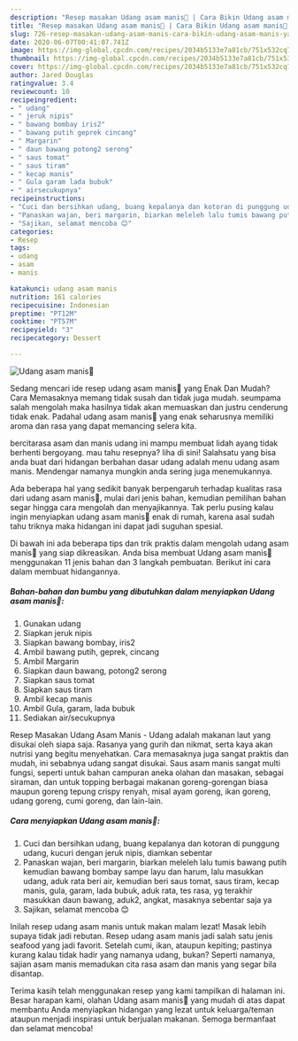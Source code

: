 ```yaml
---
description: "Resep masakan Udang asam manis🦐 | Cara Bikin Udang asam manis🦐 Yang Lezat"
title: "Resep masakan Udang asam manis🦐 | Cara Bikin Udang asam manis🦐 Yang Lezat"
slug: 726-resep-masakan-udang-asam-manis-cara-bikin-udang-asam-manis-yang-lezat
date: 2020-06-07T00:41:07.741Z
image: https://img-global.cpcdn.com/recipes/2034b5133e7a81cb/751x532cq70/udang-asam-manis🦐-foto-resep-utama.jpg
thumbnail: https://img-global.cpcdn.com/recipes/2034b5133e7a81cb/751x532cq70/udang-asam-manis🦐-foto-resep-utama.jpg
cover: https://img-global.cpcdn.com/recipes/2034b5133e7a81cb/751x532cq70/udang-asam-manis🦐-foto-resep-utama.jpg
author: Jared Douglas
ratingvalue: 3.4
reviewcount: 10
recipeingredient:
- " udang"
- " jeruk nipis"
- " bawang bombay iris2"
- " bawang putih geprek cincang"
- " Margarin"
- " daun bawang potong2 serong"
- " saus tomat"
- " saus tiram"
- " kecap manis"
- " Gula garam lada bubuk"
- " airsecukupnya"
recipeinstructions:
- "Cuci dan bersihkan udang, buang kepalanya dan kotoran di punggung udang, kucuri dengan jeruk nipis, diamkan sebentar"
- "Panaskan wajan, beri margarin, biarkan meleleh lalu tumis bawang putih kemudian bawang bombay sampe layu dan harum, lalu masukkan udang, aduk rata beri air, kemudian beri saus tomat, saus tiram, kecap manis, gula, garam, lada bubuk, aduk rata, tes rasa, yg terakhir masukkan daun bawang, aduk2, angkat, masaknya sebentar saja ya"
- "Sajikan, selamat mencoba 😊"
categories:
- Resep
tags:
- udang
- asam
- manis

katakunci: udang asam manis 
nutrition: 161 calories
recipecuisine: Indonesian
preptime: "PT12M"
cooktime: "PT57M"
recipeyield: "3"
recipecategory: Dessert

---
```



![Udang asam manis🦐](https://img-global.cpcdn.com/recipes/2034b5133e7a81cb/751x532cq70/udang-asam-manis🦐-foto-resep-utama.jpg)

Sedang mencari ide resep udang asam manis🦐 yang Enak Dan Mudah? Cara Memasaknya memang tidak susah dan tidak juga mudah. seumpama salah mengolah maka hasilnya tidak akan memuaskan dan justru cenderung tidak enak. Padahal udang asam manis🦐 yang enak seharusnya memiliki aroma dan rasa yang dapat memancing selera kita.

bercitarasa asam dan manis udang ini mampu membuat lidah ayang tidak berhenti bergoyang. mau tahu resepnya? liha di sini! Salahsatu yang bisa anda buat dari hidangan berbahan dasar udang adalah menu udang asam manis. Mendengar namanya mungkin anda sering juga menemukannya.

Ada beberapa hal yang sedikit banyak berpengaruh terhadap kualitas rasa dari udang asam manis🦐, mulai dari jenis bahan, kemudian pemilihan bahan segar hingga cara mengolah dan menyajikannya. Tak perlu pusing kalau ingin menyiapkan udang asam manis🦐 enak di rumah, karena asal sudah tahu triknya maka hidangan ini dapat jadi suguhan spesial.


Di bawah ini ada beberapa tips dan trik praktis dalam mengolah udang asam manis🦐 yang siap dikreasikan. Anda bisa membuat Udang asam manis🦐 menggunakan 11 jenis bahan dan 3 langkah pembuatan. Berikut ini cara dalam membuat hidangannya.

<!--inarticleads1-->

##### Bahan-bahan dan bumbu yang dibutuhkan dalam menyiapkan Udang asam manis🦐:

1. Gunakan  udang
1. Siapkan  jeruk nipis
1. Siapkan  bawang bombay, iris2
1. Ambil  bawang putih, geprek, cincang
1. Ambil  Margarin
1. Siapkan  daun bawang, potong2 serong
1. Siapkan  saus tomat
1. Siapkan  saus tiram
1. Ambil  kecap manis
1. Ambil  Gula, garam, lada bubuk
1. Sediakan  air/secukupnya


Resep Masakan Udang Asam Manis - Udang adalah makanan laut yang disukai oleh siapa saja. Rasanya yang gurih dan nikmat, serta kaya akan nutrisi yang begitu menyehatkan. Cara memasaknya juga sangat praktis dan mudah, ini sebabnya udang sangat disukai. Saus asam manis sangat multi fungsi, seperti untuk bahan campuran aneka olahan dan masakan, sebagai siraman, dan untuk topping berbagai makanan goreng-gorengan biasa maupun goreng tepung crispy renyah, misal ayam goreng, ikan goreng, udang goreng, cumi goreng, dan lain-lain. 

<!--inarticleads2-->

##### Cara menyiapkan Udang asam manis🦐:

1. Cuci dan bersihkan udang, buang kepalanya dan kotoran di punggung udang, kucuri dengan jeruk nipis, diamkan sebentar
1. Panaskan wajan, beri margarin, biarkan meleleh lalu tumis bawang putih kemudian bawang bombay sampe layu dan harum, lalu masukkan udang, aduk rata beri air, kemudian beri saus tomat, saus tiram, kecap manis, gula, garam, lada bubuk, aduk rata, tes rasa, yg terakhir masukkan daun bawang, aduk2, angkat, masaknya sebentar saja ya
1. Sajikan, selamat mencoba 😊


Inilah resep udang asam manis untuk makan malam lezat! Masak lebih supaya tidak jadi rebutan. Resep udang asam manis jadi salah satu jenis seafood yang jadi favorit. Setelah cumi, ikan, ataupun kepiting; pastinya kurang kalau tidak hadir yang namanya udang, bukan? Seperti namanya, sajian asam manis memadukan cita rasa asam dan manis yang segar bila disantap. 

Terima kasih telah menggunakan resep yang kami tampilkan di halaman ini. Besar harapan kami, olahan Udang asam manis🦐 yang mudah di atas dapat membantu Anda menyiapkan hidangan yang lezat untuk keluarga/teman ataupun menjadi inspirasi untuk berjualan makanan. Semoga bermanfaat dan selamat mencoba!
